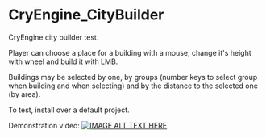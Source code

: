 # CryEngine_CityBuilder

CryEngine city builder test.

Player can choose a place for a building with a mouse, change it's height with wheel and build it with LMB.

Buildings may be selected by one, by groups (number keys to select group when building and when selecting) and by the distance to the selected one (by area).

To test, install over a default project.

Demonstration video:
[![IMAGE ALT TEXT HERE](http://img.youtube.com/vi/99mODZop6ko/maxresdefault.jpg)](https://www.youtube.com/watch?v=99mODZop6ko)
